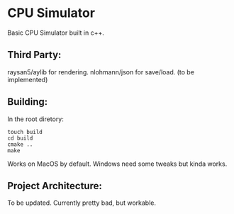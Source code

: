 # CPU Simulator

Basic CPU Simulator built in c++.

## Third Party:
raysan5/aylib for rendering.
nlohmann/json for save/load. (to be implemented)

## Building:
In the root diretory:
```
touch build
cd build
cmake ..
make
```
Works on MacOS by default.
Windows need some tweaks but kinda works.

## Project Architecture:
To be updated. 
Currently pretty bad, but workable.

